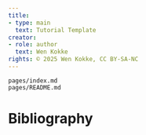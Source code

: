 ```yaml
---
title:
- type: main
  text: Tutorial Template
creator:
- role: author
  text: Wen Kokke
rights: © 2025 Wen Kokke, CC BY-SA-NC
---
```


```{.include shift-heading-level-by=1}
pages/index.md
pages/README.md
```

# Bibliography
